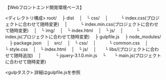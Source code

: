 【Webフロントエンド開発環境ベース】

<ディレクトリ構成>
root/
　├ dist
　│　└ css/
　│　　　└ index.css(プロジェクトに合わせて随時変更)
　│　　　└ index.min.css(プロジェクトに合わせて随時変更)
　│　└ img/
　│　└ index.html
　│　└ js/
　│　　　└ index.js(プロジェクトに合わせて随時変更)
　├ gulpfile.js
　├ node_modules/
　├ package.json
　│　src/
　│　└ css/
　│　　　└ common.css
　│　　　└ style.css
　│　└ index.html
　│　└ js/
　│　　└ libs/(プロジェクトに合わせて随時追加)
　│　　 　└ jquery-3.1.0.min.js
　└　　└ main.js(プロジェクトに合わせて随時変更)

<gulpタスク>
詳細はgulpfile.jsを参照
